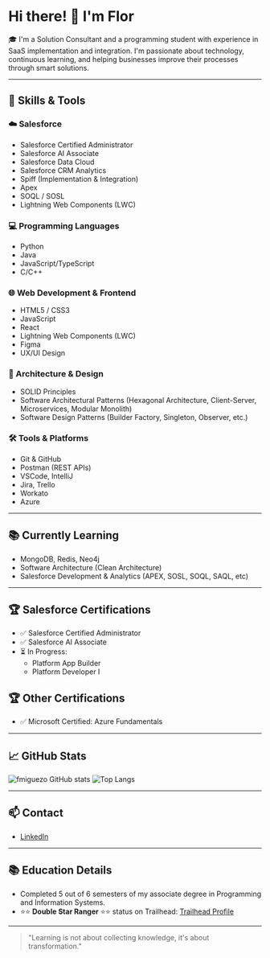# Hi there! 👋 I'm Flor

🎓 I'm a Solution Consultant and a programming student with experience in SaaS implementation and integration. I'm passionate about technology, continuous learning, and helping businesses improve their processes through smart solutions.

---

## 🧠 Skills & Tools

### ☁️ Salesforce
- Salesforce Certified Administrator
- Salesforce AI Associate
- Salesforce Data Cloud
- Salesforce CRM Analytics
- Spiff (Implementation & Integration)
- Apex
- SOQL / SOSL
- Lightning Web Components (LWC)


### 💻 Programming Languages
- Python
- Java
- JavaScript/TypeScript
- C/C++

### 🌐 Web Development & Frontend
- HTML5 / CSS3
- JavaScript
- React
- Lightning Web Components (LWC)
- Figma
- UX/UI Design

### 🧱 Architecture & Design
- SOLID Principles
- Software Architectural Patterns (Hexagonal Architecture, Client-Server, Microservices, Modular Monolith)
- Software Design Patterns (Builder Factory, Singleton, Observer, etc.)

### 🛠️ Tools & Platforms
- Git & GitHub
- Postman (REST APIs)
- VSCode, IntelliJ
- Jira, Trello
- Workato
- Azure

---

## 📚 Currently Learning

- MongoDB, Redis, Neo4j
- Software Architecture (Clean Architecture)
- Salesforce Development & Analytics (APEX, SOSL, SOQL, SAQL, etc)

---

## 🏆 Salesforce Certifications

- ✅ Salesforce Certified Administrator
- ✅ Salesforce AI Associate
- ⏳ In Progress:
  - Platform App Builder
  - Platform Developer I
    

## 🏆 Other Certifications

- ✅ Microsoft Certified: Azure Fundamentals

---

## 📈 GitHub Stats

![fmiguezo GitHub stats](https://github-readme-stats.vercel.app/api?username=fmiguezo&show_icons=true&theme=radical)
![Top Langs](https://github-readme-stats.vercel.app/api/top-langs/?username=fmiguezo&layout=compact&theme=radical)

---

## 📫 Contact

- [LinkedIn](https://www.linkedin.com/in/fmiguezo)

---

## 📚 Education Details

- Completed 5 out of 6 semesters of my associate degree in Programming and Information Systems.
- ⭐⭐ **Double Star Ranger** ⭐⭐ status on Trailhead: [Trailhead Profile](https://trailhead.salesforce.com/en/me/fmiguezo)


---

> "Learning is not about collecting knowledge, it's about transformation."
